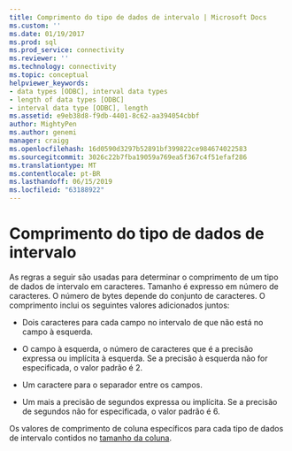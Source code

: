 ```yaml
---
title: Comprimento do tipo de dados de intervalo | Microsoft Docs
ms.custom: ''
ms.date: 01/19/2017
ms.prod: sql
ms.prod_service: connectivity
ms.reviewer: ''
ms.technology: connectivity
ms.topic: conceptual
helpviewer_keywords:
- data types [ODBC], interval data types
- length of data types [ODBC]
- interval data type [ODBC], length
ms.assetid: e9eb38d8-f9db-4401-8c62-aa394054cbbf
author: MightyPen
ms.author: genemi
manager: craigg
ms.openlocfilehash: 16d0590d3297b52891bf399822ce984674022583
ms.sourcegitcommit: 3026c22b7fba19059a769ea5f367c4f51efaf286
ms.translationtype: MT
ms.contentlocale: pt-BR
ms.lasthandoff: 06/15/2019
ms.locfileid: "63188922"
---
```

# <a name="interval-data-type-length"></a>Comprimento do tipo de dados de intervalo
As regras a seguir são usadas para determinar o comprimento de um tipo de dados de intervalo em caracteres. Tamanho é expresso em número de caracteres. O número de bytes depende do conjunto de caracteres. O comprimento inclui os seguintes valores adicionados juntos:  
  
-   Dois caracteres para cada campo no intervalo de que não está no campo à esquerda.  
  
-   O campo à esquerda, o número de caracteres que é a precisão expressa ou implícita à esquerda. Se a precisão à esquerda não for especificada, o valor padrão é 2.  
  
-   Um caractere para o separador entre os campos.  
  
-   Um mais a precisão de segundos expressa ou implícita. Se a precisão de segundos não for especificada, o valor padrão é 6.  
  
 Os valores de comprimento de coluna específicos para cada tipo de dados de intervalo contidos no [tamanho da coluna](../../../odbc/reference/appendixes/column-size.md).
